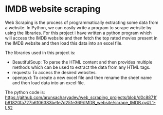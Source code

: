 # IMDB website scraping

Web Scraping is the process of programmatically extracting some data from a website. In Python, we can easily write a program to scrape website by using the libraries. For this project i have written a python program which will access the IMDB website and then fetch the top rated movies present in the IMDB website and then load this data into an excel file.

The libraries used in this project is:
* BeautifulSoup: To parse the HTML content and then provides multiple methods which can be used to extract the data from any HTML tags.
* requests: To access the desired websites.
* openpyxl: To create a new excel file and then rename the sheet name and then load data into an excel file.

The python code is:
https://github.com/arunsacharyadev/web_scraping_projects/blob/d0c8871fb81820fa727b6106383be1e7d251e369/IMDB_website/scrape_IMDB.py#L1-L52
